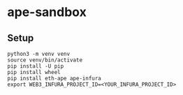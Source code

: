 # ape-sandbox

## Setup

```console
python3 -m venv venv
source venv/bin/activate
pip install -U pip
pip install wheel
pip install eth-ape ape-infura
export WEB3_INFURA_PROJECT_ID=<YOUR_INFURA_PROJECT_ID>
```
